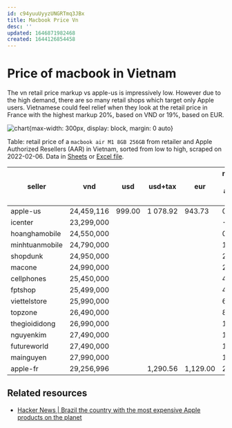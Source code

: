 ```yaml
---
id: c94yuuUyyzUNGRTmq3JBx
title: Macbook Price Vn
desc: ''
updated: 1646871982468
created: 1644126854458
---
```

# Price of macbook in Vietnam

The vn retail price markup vs apple-us is impressively low. However due to the high demand, there are so many retail shops which target only Apple users. Vietnamese could feel relief when they look at the retail price in France with the highest markup 20%, based on VND or 19%, based on EUR.

![chart](https://docs.google.com/spreadsheets/d/e/2PACX-1vTmE3yTc1k5LYrDGkECxZsso3Ca0zEVlPu_-fAUI9YDrxLieO71HZ6wSB_yrXMijYt6srjK-f8lB60L/pubchart?oid=333778645&format=image){max-width: 300px, display: block, margin: 0 auto}

Table: retail price of a `macbook air M1 8GB 256GB` from retailer and Apple Authorized Resellers (AAR) in Vietnam, sorted from low to high, scraped on 2022-02-06. Data in [Sheets](https://docs.google.com/spreadsheets/d/e/2PACX-1vTmE3yTc1k5LYrDGkECxZsso3Ca0zEVlPu_-fAUI9YDrxLieO71HZ6wSB_yrXMijYt6srjK-f8lB60L/pubhtml) or [Excel file](https://app.box.com/s/470qvkyzugjkkeoyrdh6wtcms7yo90j3).

| seller         |  vnd                      | usd    | usd+tax  | eur      | markup vs apple-us |
|----------------|---------------------------|--------|----------|----------|--------------------|
| apple-us       |               24,459,116  | 999.00 | 1 078.92 | 943.73   | 0%                 |
| icenter        |             23,299,000    |        |          |          | -5%                |
| hoanghamobile  |               24,550,000  |        |          |          | 0%                 |
| minhtuanmobile |             24,790,000    |        |          |          | 1%                 |
| shopdunk       |               24,950,000  |        |          |          | 2%                 |
| macone         |             24,990,000    |        |          |          | 2%                 |
| cellphones     |               25,450,000  |        |          |          | 4%                 |
| fptshop        |             25,499,000    |        |          |          | 4%                 |
| viettelstore   |               25,990,000  |        |          |          | 6%                 |
| topzone        |             26,490,000    |        |          |          | 8%                 |
| thegioididong  |               26,990,000  |        |          |          | 10%                |
| nguyenkim      |             27,490,000    |        |          |          | 12%                |
| futureworld    |               27,490,000  |        |          |          | 12%                |
| mainguyen      |             27,990,000    |        |          |          | 14%                |
| apple-fr       |               29,256,996  |        | 1,290.56 | 1,129.00 | 20%                |

## Related resources
- [Hacker News | Brazil the country with the most expensive Apple products on the planet](https://news.ycombinator.com/item?id=30610454)